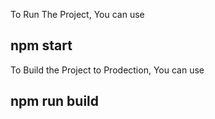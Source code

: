 To Run The Project, You can use

## npm start

To Build the Project to Prodection, You can use

## npm run build
